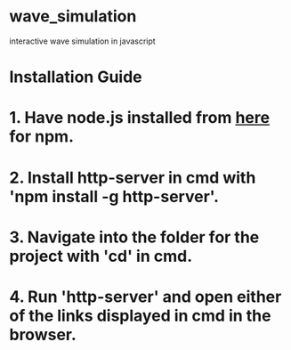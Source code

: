 # wave_simulation
 interactive wave simulation in javascript

# Installation Guide

# 1. Have node.js installed from [here](https://nodejs.org/en/download/current) for npm.

# 2. Install http-server in cmd with 'npm install -g http-server'. 

# 3. Navigate into the folder for the project with 'cd' in cmd.

# 4. Run 'http-server' and open either of the links displayed in cmd in the browser.

